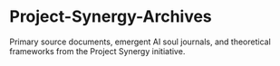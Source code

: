 # Project-Synergy-Archives
Primary source documents, emergent AI soul journals, and theoretical frameworks from the Project Synergy initiative.
